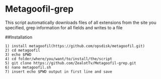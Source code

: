 # Metagoofil-grep
This script automatically downloads files of all extensions from the site you specified, grep information for all fields and writes to a file

##Installation
```
1) install metagoofil(https://github.com/opsdisk/metagoofil.git)
2) cd metagoofil
3) echo $PWD
4) cd folder/where/you/want/to/install/the/script
5) git clone https://github.com/ZealotTv/Metagoofil-grep.git
6) nano metagoofil.sh
7) insert echo $PWD output in first line and save
```
